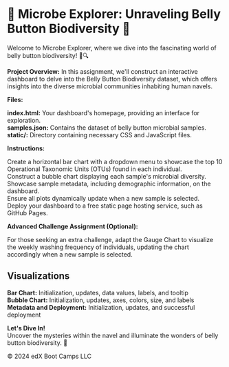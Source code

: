 # 🔬 Microbe Explorer: Unraveling Belly Button Biodiversity 🌱

Welcome to Microbe Explorer, where we dive into the fascinating world of belly button biodiversity! 🧫🔍

**Project Overview:**
In this assignment, we'll construct an interactive dashboard to delve into the Belly Button Biodiversity dataset, which offers insights into the diverse microbial communities inhabiting human navels.

**Files:**

**index.html:** Your dashboard's homepage, providing an interface for exploration.  
**samples.json:** Contains the dataset of belly button microbial samples.  
**static/:** Directory containing necessary CSS and JavaScript files.  

**Instructions:**
  
Create a horizontal bar chart with a dropdown menu to showcase the top 10 Operational Taxonomic Units (OTUs) found in each individual.  
Construct a bubble chart displaying each sample's microbial diversity.  
Showcase sample metadata, including demographic information, on the dashboard.  
Ensure all plots dynamically update when a new sample is selected.  
Deploy your dashboard to a free static page hosting service, such as GitHub Pages.  

**Advanced Challenge Assignment (Optional):**

For those seeking an extra challenge, adapt the Gauge Chart to visualize the weekly washing frequency of individuals, updating the chart accordingly when a new sample is selected.

## Visualizations

**Bar Chart:** Initialization, updates, data values, labels, and tooltip   
**Bubble Chart:** Initialization, updates, axes, colors, size, and labels   
**Metadata and Deployment:** Initialization, updates, and successful deployment   

**Let's Dive In!**  
Uncover the mysteries within the navel and illuminate the wonders of belly button biodiversity. 🌟

© 2024 edX Boot Camps LLC

